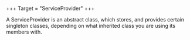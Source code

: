 +++
Target = "ServiceProvider"
+++

A ServiceProvider is an abstract class, which stores, and provides certain singleton classes, depending on what inherited class you are using its members with.